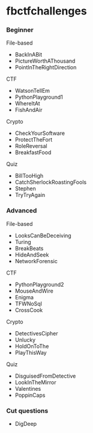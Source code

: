 # fbctfchallenges


### Beginner

File-based
- BackInABit
- PictureWorthAThousand
- PointInTheRightDirection

CTF
- WatsonTellEm
- PythonPlayground1
- WhereItAt
- FishAndAir

Crypto
- CheckYourSoftware
- ProtectTheFort
- RoleReversal
- BreakfastFood

Quiz
- BillTooHigh
- CatchSherlockRoastingFools
- Stephen
- TryTryAgain

### Advanced

File-based
- LooksCanBeDeceiving
- Turing
- BreakBeats
- HideAndSeek
- NetworkForensic

CTF
- PythonPlayground2
- MouseAndWire
- Enigma
- TFWNoSql
- CrossCook


Crypto
- DetectivesCipher
- Unlucky
- HoldOnToThe
- PlayThisWay

Quiz
- DisguisedFromDetective
- LookInTheMirror
- Valentines
- PoppinCaps

### Cut questions

- DigDeep